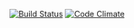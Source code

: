 [![Build Status](https://travis-ci.org/Vixtir/flashcards.svg?branch=seventh-task)](https://travis-ci.org/Vixtir/flashcards)
[![Code Climate](https://codeclimate.com/repos/56c0c1a53cdc662b32007efd/badges/28061d7aa2456771d4fb/gpa.svg)](https://codeclimate.com/repos/56c0c1a53cdc662b32007efd/feed)
